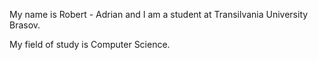 My name is Robert - Adrian and I am a student at Transilvania University Brasov. 

My field of study is Computer Science.
